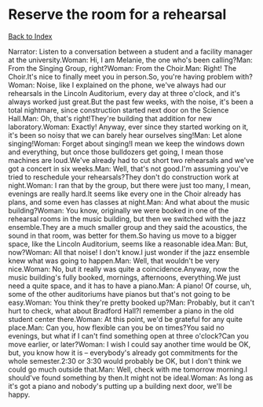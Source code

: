 # Reserve the room for a rehearsal
[Back to Index](https://github.com/windows10010/tpoExtractor/blob/master/README.md)

Narrator: Listen to a conversation between a student and a facility manager at the university.Woman: Hi, I am Melanie, the one who's been calling?Man: From the Singing Group, right?Woman: From the Choir.Man: Right! The Choir.It's nice to finally meet you in person.So, you're having problem with?Woman: Noise, like I explained on the phone, we've always had our rehearsals in the Lincoln Auditorium, every day at three o'clock, and it's always worked just great.But the past few weeks, with the noise, it's been a total nightmare, since construction started next door on the Science Hall.Man: Oh, that's right!They're building that addition for new laboratory.Woman: Exactly! Anyway, ever since they started working on it, it's been so noisy that we can barely hear ourselves sing!Man: Let alone singing!Woman: Forget about singing!I mean we keep the windows down and everything, but once those bulldozers get going, I mean those machines are loud.We've already had to cut short two rehearsals and we've got a concert in six weeks.Man: Well, that's not good.I'm assuming you've tried to reschedule your rehearsals?They don't do construction work at night.Woman: I ran that by the group, but there were just too many, I mean, evenings are really hard.It seems like every one in the Choir already has plans, and some even has classes at night.Man: And what about the music building?Woman: You know, originally we were booked in one of the rehearsal rooms in the music building, but then we switched with the jazz ensemble.They are a much smaller group and they said the acoustics, the sound in that room, was better for them.So having us move to a bigger space, like the Lincoln Auditorium, seems like a reasonable idea.Man: But, now?Woman: All that noise! I don't know.I just wonder if the jazz ensemble knew what was going to happen.Man: Well, that wouldn't be very nice.Woman: No, but it really was quite a coincidence.Anyway, now the music building's fully booked, mornings, afternoons, everything.We just need a quite space, and it has to have a piano.Man: A piano! Of course, uh, some of the other auditoriums have pianos but that's not going to be easy.Woman: You think they're pretty booked up?Man: Probably, but it can't hurt to check, what about Bradford Hall?I remember a piano in the old student center there.Woman: At this point, we'd be grateful for any quite place.Man: Can you, how flexible can you be on times?You said no evenings, but what if I can't find something open at three o'clock?Can you move earlier, or later?Woman: I wish I could say another time would be OK, but, you know how it is – everybody's already got commitments for the whole semester.2:30 or 3:30 would probably be OK, but I don't think we could go much outside that.Man: Well, check with me tomorrow morning.I should've found something by then.It might not be ideal.Woman: As long as it's got a piano and nobody's putting up a building next door, we'll be happy.
 